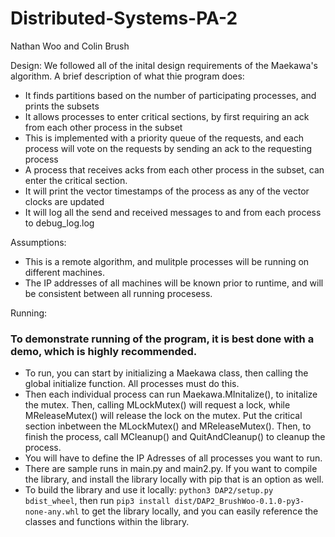 # Distributed-Systems-PA-2

Nathan Woo and Colin Brush

Design: We followed all of the inital design requirements of the Maekawa's algorithm. A brief description of what thie program does:
 - It finds partitions based on the number of participating processes, and prints the subsets
 - It allows processes to enter critical sections, by first requiring an ack from each other process in the subset
 - This is implemented with a priority queue of the requests, and each process will vote on the requests by sending an ack to the requesting process
 - A process that receives acks from each other process in the subset, can enter the critical section.
 - It will print the vector timestamps of the process as any of the vector clocks are updated
 - It will log all the send and received messages to and from each process to debug_log.log
 
Assumptions:
 - This is a remote algorithm, and mulitple processes will be running on different machines. 
 - The IP addresses of all machines will be known prior to runtime, and will be consistent between all running procesess.

Running:
### To demonstrate running of the program, it is best done with a demo, which is highly recommended.
 - To run, you can start by initializing a Maekawa class, then calling the global initialize function. All processes must do this.
 - Then each individual process can run Maekawa.MInitalize(), to initalize the mutex. Then, calling MLockMutex() will request a lock, while MReleaseMutex() will release the lock on the mutex. Put the critical section inbetween the MLockMutex() and MReleaseMutex(). Then, to finish the process, call MCleanup() and QuitAndCleanup() to cleanup the process. 
 - You will have to define the IP Adresses of all processes you want to run.
 - There are sample runs in main.py and main2.py. If you want to compile the library, and install the library locally with pip that is an option as well. 
 - To build the library and use it locally: `python3 DAP2/setup.py bdist_wheel`, then run `pip3 install dist/DAP2_BrushWoo-0.1.0-py3-none-any.whl` to get the library locally, and you can easily reference the classes and functions within the library.


